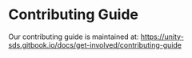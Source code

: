 # Contributing Guide

Our contributing guide is maintained at: https://unity-sds.gitbook.io/docs/get-involved/contributing-guide
